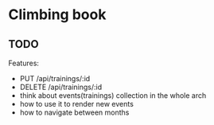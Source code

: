 Climbing book
=============


TODO
-----

Features:

- PUT /api/trainings/:id
- DELETE /api/trainings/:id
- think about events(trainings) collection in the whole arch
 - how to use it to render new events
 - how to navigate between months
